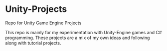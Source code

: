 # Unity-Projects
Repo for Unity Game Engine Projects

This repo is mainly for my experimentation with Unity-Engine games and C# programming. These projects are a mix of my own ideas and following along with tutorial projects.
